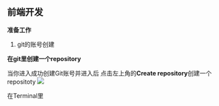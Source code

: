 
## 前端开发 ##

**准备工作**

1. git的账号创建  



**在git里创建一个repository**

当你进入成功创建Git账号并进入后
点击左上角的**Create repository**创建一个repositoty
![](images/git-creating-new-repository.png)

在Terminal里